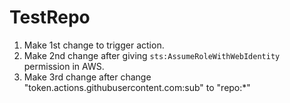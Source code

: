 # TestRepo

1. Make 1st change to trigger action.
2. Make 2nd change after giving `sts:AssumeRoleWithWebIdentity` permission in AWS.
3. Make 3rd change after change "token.actions.githubusercontent.com:sub" to "repo:*"
